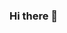 ### Hi there 👋

<!--
**ngocdd/ngocdd** is a ✨ _special_ ✨ repository because its `README.md` (this file) appears on your GitHub profile.
![](https://komarev.com/ghpvc/?username=ngocdd)
Here are some ideas to get you started:

- 🔭 I’m currently working on ...
- 🌱 I’m currently learning ...
- 👯 I’m looking to collaborate on ...
- 🤔 I’m looking for help with ...
- 💬 Ask me about ...
- 📫 How to reach me: ...
- 😄 Pronouns: ...
- ⚡ Fun fact: ...
-->
